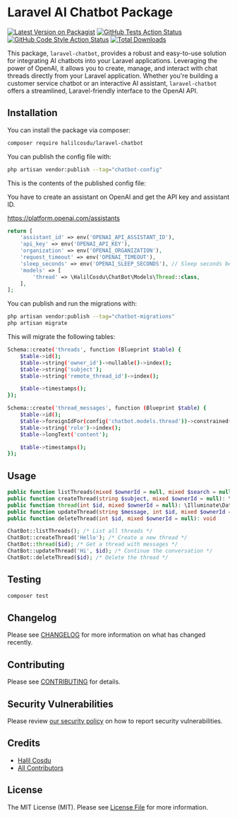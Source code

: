 # Laravel AI Chatbot Package

[![Latest Version on Packagist](https://img.shields.io/packagist/v/halilcosdu/laravel-chatbot.svg?style=flat-square)](https://packagist.org/packages/halilcosdu/laravel-chatbot)
[![GitHub Tests Action Status](https://img.shields.io/github/actions/workflow/status/halilcosdu/laravel-chatbot/run-tests.yml?branch=main&label=tests&style=flat-square)](https://github.com/halilcosdu/laravel-chatbot/actions?query=workflow%3Arun-tests+branch%3Amain)
[![GitHub Code Style Action Status](https://img.shields.io/github/actions/workflow/status/halilcosdu/laravel-chatbot/fix-php-code-style-issues.yml?branch=main&label=code%20style&style=flat-square)](https://github.com/halilcosdu/laravel-chatbot/actions?query=workflow%3A"Fix+PHP+code+style+issues"+branch%3Amain)
[![Total Downloads](https://img.shields.io/packagist/dt/halilcosdu/laravel-chatbot.svg?style=flat-square)](https://packagist.org/packages/halilcosdu/laravel-chatbot)

This package, `laravel-chatbot`, provides a robust and easy-to-use solution for integrating AI chatbots into your Laravel applications. Leveraging the power of OpenAI, it allows you to create, manage, and interact with chat threads directly from your Laravel application. Whether you're building a customer service chatbot or an interactive AI assistant, `laravel-chatbot` offers a streamlined, Laravel-friendly interface to the OpenAI API.
## Installation

You can install the package via composer:

```bash
composer require halilcosdu/laravel-chatbot
```

You can publish the config file with:

```bash
php artisan vendor:publish --tag="chatbot-config"
```

This is the contents of the published config file:

You have to create an assistant on OpenAI and get the API key and assistant ID.

https://platform.openai.com/assistants

```php
return [
    'assistant_id' => env('OPENAI_API_ASSISTANT_ID'),
    'api_key' => env('OPENAI_API_KEY'),
    'organization' => env('OPENAI_ORGANIZATION'),
    'request_timeout' => env('OPENAI_TIMEOUT'),
    'sleep_seconds' => env('OPENAI_SLEEP_SECONDS'), // Sleep seconds between requests default .1
    'models' => [
        'thread' => \HalilCosdu\ChatBot\Models\Thread::class,
    ],
];
```

You can publish and run the migrations with:

```bash
php artisan vendor:publish --tag="chatbot-migrations"
php artisan migrate
```

This will migrate the following tables:
```bash
Schema::create('threads', function (Blueprint $table) {
    $table->id();
    $table->string('owner_id')->nullable()->index();
    $table->string('subject');
    $table->string('remote_thread_id')->index();

    $table->timestamps();
});
```
```bash
Schema::create('thread_messages', function (Blueprint $table) {
    $table->id();
    $table->foreignIdFor(config('chatbot.models.thread'))->constrained()->cascadeOnDelete();
    $table->string('role')->index();
    $table->longText('content');

    $table->timestamps();
});
```

## Usage

```php
public function listThreads(mixed $ownerId = null, mixed $search = null, mixed $appends = null): \Illuminate\Contracts\Pagination\LengthAwarePaginator
public function createThread(string $subject, mixed $ownerId = null): \Illuminate\Database\Eloquent\Model|\Illuminate\Database\Eloquent\Builder
public function thread(int $id, mixed $ownerId = null): \Illuminate\Database\Eloquent\Model|\Illuminate\Database\Eloquent\Builder
public function updateThread(string $message, int $id, mixed $ownerId = null): \Illuminate\Database\Eloquent\Model|\Illuminate\Database\Eloquent\Builder
public function deleteThread(int $id, mixed $ownerId = null): void
```

```php
ChatBot::listThreads(); /* List all threads */
ChatBot::createThread('Hello'); /* Create a new thread */
ChatBot::thread($id); /* Get a thread with messages */
ChatBot::updateThread('Hi', $id); /* Continue the conversation */
ChatBot::deleteThread($id); /* Delete the thread */
```

## Testing

```bash
composer test
```

## Changelog

Please see [CHANGELOG](CHANGELOG.md) for more information on what has changed recently.

## Contributing

Please see [CONTRIBUTING](CONTRIBUTING.md) for details.

## Security Vulnerabilities

Please review [our security policy](../../security/policy) on how to report security vulnerabilities.

## Credits

- [Halil Cosdu](https://github.com/halilcosdu)
- [All Contributors](../../contributors)

## License

The MIT License (MIT). Please see [License File](LICENSE.md) for more information.
